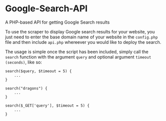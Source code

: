 # Google-Search-API
A PHP-based API for getting Google Search results

To use the scraper to display Google search results for your website, you just need to enter the base domain name of your website in the `config.php` file and then include `api.php` whereever you would like to deploy the search.

The usage is simple once the script has been included, simply call the `search` function with the argument `query` and optional argument `timeout (seconds)`, like so:

```
search($query, $timeout = 5) {
	...
}

search("dragons") {
	...
}

search($_GET['query'], $timeout = 5) {
	...
}
```
